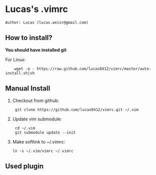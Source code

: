 Lucas's .vimrc
==============
`Author: Lucas (lucas.weisr@gmail.com)`

How to install?
---------------
**You should have installed git**

For Linux:

    	wget -o - https://raw.github.com/lucas0412/vimrc/master/auto-install.sh|sh

Manual Install
--------------

1. Checkout from github:

    	git clone https://github.com/lucas0412/vimrc.git ~/.vim

2. Update vim submodule:

    	cd ~/.vim
     	git submodule update --init

3.  Make softlink to ~/.vimrc:

    	ln -s ~/.vim/vimrc ~/.vimrc


Used plugin
-----------
